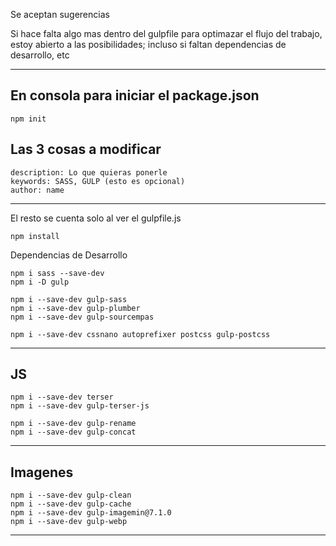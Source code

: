 
Se aceptan sugerencias 

Si hace falta algo mas dentro del gulpfile para optimazar el 
flujo del trabajo, estoy abierto a las posibilidades; incluso si faltan
dependencias de desarrollo, etc


-----------------------------------------------------------------------
En consola para iniciar el package.json
-----------------------------------------------------------------------
    npm init  
Las 3 cosas a modificar
-----------------------------------------------------------------------
    description: Lo que quieras ponerle
    keywords: SASS, GULP (esto es opcional)
    author: name
-----------------------------------------------------------------------
El resto se cuenta solo al ver el gulpfile.js

    npm install


   Dependencias de Desarrollo

    npm i sass --save-dev
    npm i -D gulp

    npm i --save-dev gulp-sass
    npm i --save-dev gulp-plumber
    npm i --save-dev gulp-sourcempas

    npm i --save-dev cssnano autoprefixer postcss gulp-postcss
---------------------------------------------------------------
   JS 
---------------------------------------------------------------
    npm i --save-dev terser
    npm i --save-dev gulp-terser-js

    npm i --save-dev gulp-rename
    npm i --save-dev gulp-concat
--------------------------------------------------------------
   Imagenes
---------------------------------------------------------------
    npm i --save-dev gulp-clean
    npm i --save-dev gulp-cache
    npm i --save-dev gulp-imagemin@7.1.0
    npm i --save-dev gulp-webp
---------------------------------------------------------------
